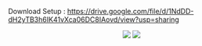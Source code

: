 Download Setup : https://drive.google.com/file/d/1NdDD-dH2yTB3h6IK41vXca06DC8IAovd/view?usp=sharing



<div align="center">
  <img src="https://github.com/JUSTSAIF/CinemanaShabakaty_DiscordStatus/blob/main/pic/1.png?raw=true" />
  <img src="https://github.com/JUSTSAIF/CinemanaShabakaty_DiscordStatus/blob/main/pic/2.png?raw=true" />
</div>
